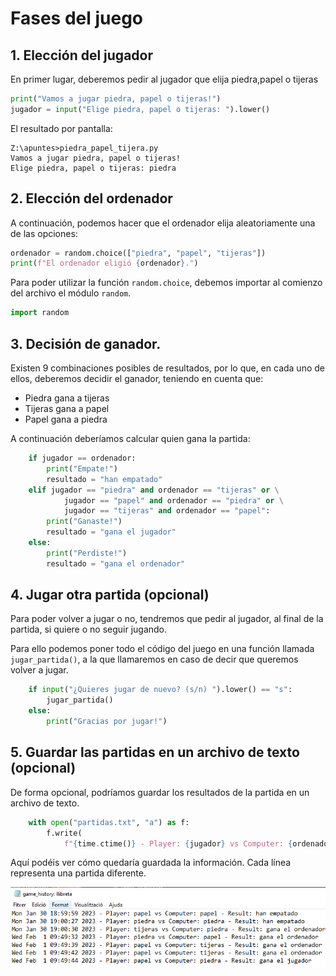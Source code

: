 # Fases del juego

## 1. Elección del jugador

En primer lugar, deberemos pedir al jugador que elija piedra,papel o tijeras

```python
print("Vamos a jugar piedra, papel o tijeras!")
jugador = input("Elige piedra, papel o tijeras: ").lower()
```

El resultado por pantalla:

```
Z:\apuntes>piedra_papel_tijera.py
Vamos a jugar piedra, papel o tijeras!
Elige piedra, papel o tijeras: piedra
```

## 2. Elección del ordenador

A continuación, podemos hacer que el ordenador elija aleatoriamente una de las opciones:

```python
ordenador = random.choice(["piedra", "papel", "tijeras"])
print(f"El ordenador eligió {ordenador}.")
```

Para poder utilizar la función ``random.choice``, debemos importar al comienzo del archivo el módulo ``random``.

```python
import random
```

## 3. Decisión de ganador.

Existen 9 combinaciones posibles de resultados, por lo que, en cada uno de ellos, deberemos decidir el ganador, teniendo en cuenta que:

- Piedra gana a tijeras
- Tijeras gana a papel
- Papel gana a piedra

A continuación deberíamos calcular quien gana la partida:

```python
    if jugador == ordenador:
        print("Empate!")
        resultado = "han empatado"
    elif jugador == "piedra" and ordenador == "tijeras" or \
            jugador == "papel" and ordenador == "piedra" or \
            jugador == "tijeras" and ordenador == "papel":
        print("Ganaste!")
        resultado = "gana el jugador"
    else:
        print("Perdiste!")
        resultado = "gana el ordenador"
```

## 4. Jugar otra partida (opcional)

Para poder volver a jugar o no, tendremos que pedir al jugador, al final de la partida, si quiere o no seguir jugando.

Para ello podemos poner todo el código del juego en una función llamada ``jugar_partida()``, a la que llamaremos en caso de decir que queremos volver a jugar.

```python
    if input("¿Quieres jugar de nuevo? (s/n) ").lower() == "s":
        jugar_partida()
    else:
        print("Gracias por jugar!")
```

## 5. Guardar las partidas en un archivo de texto (opcional)

De forma opcional, podríamos guardar los resultados de la partida en un archivo de texto.

```python
    with open("partidas.txt", "a") as f:
        f.write(
            f"{time.ctime()} - Player: {jugador} vs Computer: {ordenador} - Result: {resultado}\n")
```

Aquí podéis ver cómo quedaría guardada la información. Cada línea representa una partida diferente.

![](img/2023-02-01-09-50-24.png)
